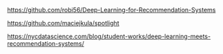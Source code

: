 https://github.com/robi56/Deep-Learning-for-Recommendation-Systems

https://github.com/maciejkula/spotlight

https://nycdatascience.com/blog/student-works/deep-learning-meets-recommendation-systems/

